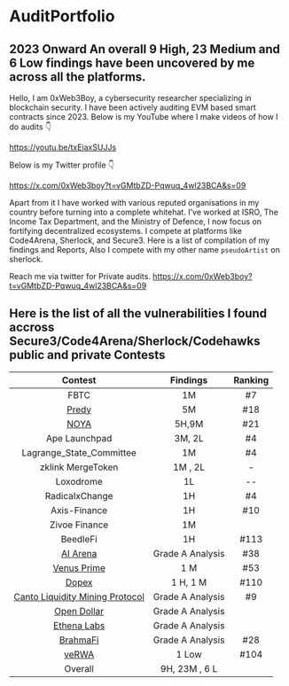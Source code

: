 # AuditPortfolio

## 2023 Onward An overall 9 High, 23 Medium and 6 Low findings have been uncovered by me across all the platforms.

Hello, I am 0xWeb3Boy, a cybersecurity researcher specializing in blockchain security. I have been actively auditing EVM based smart contracts since 2023.
Below is my YouTube where I make videos of how I do audits 
👇

https://youtu.be/txEiaxSUJJs

Below is my Twitter profile 
👇

https://x.com/0xWeb3boy?t=vGMtbZD-Pqwuq_4wl23BCA&s=09

Apart from it I have worked with various reputed organisations in my country before turning into a complete whitehat. I've worked at ISRO, The Income Tax Department, and the Ministry of Defence, I now focus on fortifying decentralized ecosystems. I compete at platforms like Code4Arena, Sherlock, and Secure3. Here is a list of compilation of my findings and Reports, Also I compete with my other name `pseudoArtist` on sherlock.

Reach me via twitter for Private audits.
https://x.com/0xWeb3boy?t=vGMtbZD-Pqwuq_4wl23BCA&s=09





## Here is the list of all the vulnerabilities I found accross Secure3/Code4Arena/Sherlock/Codehawks public and private Contests

| Contest | Findings | Ranking | 
|:--:|:--:|:--:|
| FBTC | 1M | #7 |  
| [Predy](https://code4rena.com/audits/2024-05-predy#top) | 5M | #18  |  
| [NOYA](https://code4rena.com/audits/2024-04-noya#top) | 5H,9M | #21 | 
| Ape Launchpad | 3M, 2L | #4  |
| Lagrange_State_Committee| 1M | #4  | 
| zklink MergeToken| 1M , 2L | - |
| Loxodrome| 1L | --  | 
| RadicalxChange | 1H | #4  | 
| Axis-Finance | 1H | #10  | 
| Zivoe Finance | 1M |  |  
| BeedleFi | 1H | #113 |  
| [AI Arena](https://code4rena.com/audits/2024-02-ai-arena#top) | Grade A Analysis | #38  | 
| [Venus Prime](https://code4rena.com/audits/2023-09-venus-prime) | 1 M | #53  |  
| [Dopex](https://code4rena.com/audits/2023-08-dopex) | 1 H, 1 M | #110  |
| [Canto Liquidity Mining Protocol](https://code4rena.com/audits/2023-10-canto-liquidity-mining-protocol) | Grade A Analysis | #9 |
| [Open Dollar](https://code4rena.com/audits/2023-10-open-dollar) | Grade A Analysis | 
| [Ethena Labs](https://code4rena.com/audits/2023-10-ethena-labs) | Grade A Analysis  |  
| [BrahmaFi](https://code4rena.com/reports/2023-10-brahma) | Grade A Analysis | #28 | 
| [veRWA](https://code4rena.com/reports/2023-08-verwa) | 1 Low | #104 | 
| Overall | 9H, 23M , 6 L |   |








